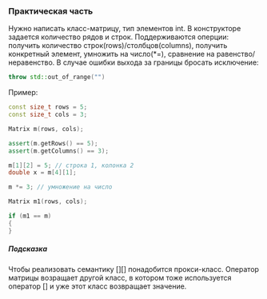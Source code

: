 ### Практическая часть

Нужно написать класс-матрицу, тип элементов int. В конструкторе задается количество рядов и строк. Поддерживаются оперции: получить количество строк(rows)/столбцов(columns), получить конкретный элемент, умножить на число(*=), сравнение на равенство/неравенство. В случае ошибки выхода за границы бросать исключение: 

```c++
throw std::out_of_range("")
```

Пример:

```c++
const size_t rows = 5;
const size_t cols = 3;

Matrix m(rows, cols);

assert(m.getRows() == 5);
assert(m.getColumns() == 3);

m[1][2] = 5; // строка 1, колонка 2
double x = m[4][1];

m *= 3; // умножение на число

Matrix m1(rows, cols);

if (m1 == m)
{
}
```

##### Подсказка

Чтобы реализовать семантику [][] понадобится прокси-класс. Оператор матрицы возращает другой класс, в котором тоже используется оператор [] и уже этот класс возвращает значение.

